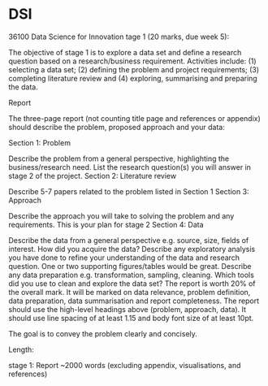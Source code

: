 # DSI
36100 Data Science for Innovation
tage 1 (20 marks, due week 5):

The objective of stage 1 is to explore a data set and define a research question based on a research/business requirement. Activities include: (1) selecting a data set; (2) defining the problem and project requirements; (3) completing literature review and (4) exploring, summarising and preparing the data.

Report 

The three-page report (not counting title page and references or appendix) should describe the problem, proposed approach and your data:

Section 1: Problem

Describe the problem from a general perspective, highlighting the business/research need.
List the research question(s) you will answer in stage 2 of the project.
Section 2: Literature review

Describe 5-7 papers related to the problem listed in Section 1
Section 3: Approach

Describe the approach you will take to solving the problem and any requirements. This is your plan for stage 2
Section 4: Data

Describe the data from a general perspective e.g. source, size, fields of interest.
How did you acquire the data?
Describe any exploratory analysis you have done to refine your understanding of the data and research question. One or two supporting figures/tables would be great.
Describe any data preparation e.g. transformation, sampling, cleaning.
Which tools did you use to clean and explore the data set?
The report is worth 20% of the overall mark. It will be marked on data relevance, problem definition, data preparation, data summarisation and report completeness. The report should use the high-level headings above (problem, approach, data). It should use line spacing of at least 1.15 and body font size of at least 10pt.

The goal is to convey the problem clearly and concisely.

 

Length:

stage 1:  Report ~2000 words (excluding appendix, visualisations, and references)
